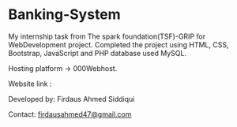# Banking-System

My internship task from The spark foundation(TSF)-GRIP for WebDevelopment project. Completed the project using HTML, CSS, Bootstrap, JavaScript and PHP database used MySQL.

Hosting platform -> 000Webhost.

Website link :

Developed by: Firdaus Ahmed Siddiqui

Contact: firdausahmed47@gmail.com
